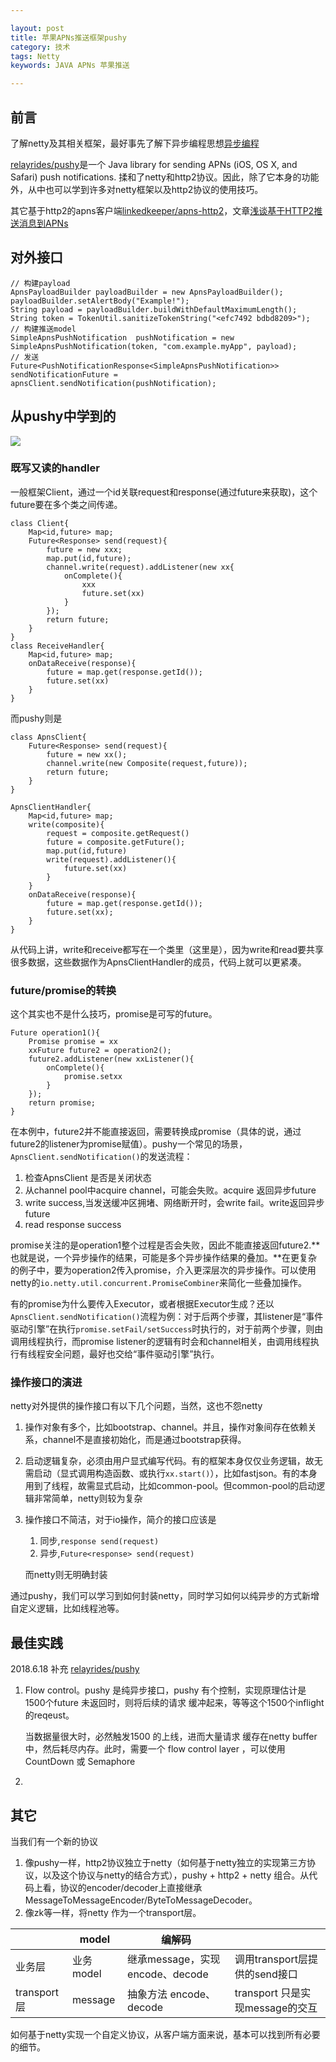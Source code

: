 ```yaml
---

layout: post
title: 苹果APNs推送框架pushy
category: 技术
tags: Netty
keywords: JAVA APNs 苹果推送

---
```


## 前言

了解netty及其相关框架，最好事先了解下异步编程思想[异步编程](http://qiankunli.github.io/2017/05/16/async_servlet.html)

[relayrides/pushy](https://github.com/relayrides/pushy)是一个 Java library for sending APNs (iOS, OS X, and Safari) push notifications. 揉和了netty和http2协议。因此，除了它本身的功能外，从中也可以学到许多对netty框架以及http2协议的使用技巧。

其它基于http2的apns客户端[linkedkeeper/apns-http2](https://github.com/linkedkeeper/apns-http2)，文章[浅谈基于HTTP2推送消息到APNs](http://www.linkedkeeper.com/detail/blog.action?bid=167)

## 对外接口

    // 构建payload
    ApnsPayloadBuilder payloadBuilder = new ApnsPayloadBuilder();
    payloadBuilder.setAlertBody("Example!");
    String payload = payloadBuilder.buildWithDefaultMaximumLength();
    String token = TokenUtil.sanitizeTokenString("<efc7492 bdbd8209>");
    // 构建推送model
    SimpleApnsPushNotification  pushNotification = new SimpleApnsPushNotification(token, "com.example.myApp", payload);
    // 发送
	Future<PushNotificationResponse<SimpleApnsPushNotification>> sendNotificationFuture = apnsClient.sendNotification(pushNotification);

## 从pushy中学到的

![](/public/upload/netty/pushy_object.png)

### 既写又读的handler

一般框架Client，通过一个id关联request和response(通过future来获取)，这个future要在多个类之间传递。

	class Client{
		Map<id,future> map;
		Future<Response> send(request){
			future = new xxx;
			map.put(id,future);
			channel.write(request).addListener(new xx{
				onComplete(){
					xxx
					future.set(xx)
				}
			});
			return future;
		}
	}
	class ReceiveHandler{
		Map<id,future> map;
		onDataReceive(response){
			future = map.get(response.getId());
			future.set(xx)
		}
	}
	
而pushy则是

	class ApnsClient{
		Future<Response> send(request){
			future = new xx();
			channel.write(new Composite(request,future));
			return future;
		}
	}
	
	ApnsClientHandler{
		Map<id,future> map;
		write(composite){
			request = composite.getRequest()
			future = composite.getFuture();
			map.put(id,future)
			write(request).addListener(){
				future.set(xx)
			}
		}
		onDataReceive(response){
			future = map.get(response.getId());
			future.set(xx);
		}
	}
	
从代码上讲，write和receive都写在一个类里（这里是），因为write和read要共享很多数据，这些数据作为ApnsClientHandler的成员，代码上就可以更紧凑。

### future/promise的转换

这个其实也不是什么技巧，promise是可写的future。

	Future operation1(){
		Promise promise = xx
		xxFuture future2 = operation2();
		future2.addListener(new xxListener(){
			onComplete(){
				promise.setxx
			}
		});
		return promise;
	}
	
在本例中，future2并不能直接返回，需要转换成promise（具体的说，通过future2的listener为promise赋值）。pushy一个常见的场景，`ApnsClient.sendNotification()`的发送流程：

1. 检查ApnsClient 是否是关闭状态
2. 从channel pool中acquire channel，可能会失败。acquire 返回异步future
3. write success,当发送缓冲区拥堵、网络断开时，会write fail。write返回异步future
4. read response success

promise关注的是operation1整个过程是否会失败，因此不能直接返回future2.**也就是说，一个异步操作的结果，可能是多个异步操作结果的叠加。**在更复杂的例子中，要为operation2传入promise，介入更深层次的异步操作。可以使用netty的`io.netty.util.concurrent.PromiseCombiner`来简化一些叠加操作。

有的promise为什么要传入Executor，或者根据Executor生成？还以`ApnsClient.sendNotification()`流程为例：对于后两个步骤，其listener是“事件驱动引擎”在执行`promise.setFail/setSuccess`时执行的，对于前两个步骤，则由调用线程执行，而promise listener的逻辑有时会和channel相关，由调用线程执行有线程安全问题，最好也交给“事件驱动引擎”执行。

### 操作接口的演进

netty对外提供的操作接口有以下几个问题，当然，这也不怨netty

1. 操作对象有多个，比如bootstrap、channel。并且，操作对象间存在依赖关系，channel不是直接初始化，而是通过bootstrap获得。
2. 启动逻辑复杂，必须由用户显式编写代码。有的框架本身仅仅业务逻辑，故无需启动（显式调用构造函数、或执行`xx.start()`），比如fastjson。有的本身用到了线程，故需显式启动，比如common-pool。但common-pool的启动逻辑非常简单，netty则较为复杂
3. 操作接口不简洁，对于io操作，简介的接口应该是

	1. 同步,`response send(request)`
	2. 异步,`Future<response> send(request)`

	而netty则无明确封装
	
通过pushy，我们可以学习到如何封装netty，同时学习如何以纯异步的方式新增自定义逻辑，比如线程池等。

## 最佳实践

2018.6.18 补充 [relayrides/pushy](https://github.com/relayrides/pushy/wiki/Best-practices)

1. Flow control。pushy 是纯异步接口，pushy 有个控制，实现原理估计是1500个future 未返回时，则将后续的请求 缓冲起来，等等这个1500个inflight 的reqeust。

	当数据量很大时，必然触发1500 的上线，进而大量请求 缓存在netty buffer 中，然后耗尽内存。此时，需要一个 flow control layer ，可以使用CountDown 或 Semaphore
	
2. 

## 其它

当我们有一个新的协议

1. 像pushy一样，http2协议独立于netty（如何基于netty独立的实现第三方协议，以及这个协议与netty的结合方式），pushy + http2 + netty 组合。从代码上看，协议的encoder/decoder上直接继承MessageToMessageEncoder/ByteToMessageDecoder。
2. 像zk等一样，将netty 作为一个transport层。

||model|编解码||
|---|---|---|---|
|业务层|业务model|继承message，实现encode、decode| 调用transport层提供的send接口 |
|transport层| message |抽象方法 encode、decode| transport 只是实现message的交互|

如何基于netty实现一个自定义协议，从客户端方面来说，基本可以找到所有必要的细节。
